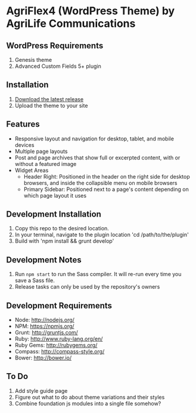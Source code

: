 # AgriFlex4 (WordPress Theme) by AgriLife Communications

## WordPress Requirements

1. Genesis theme
2. Advanced Custom Fields 5+ plugin

## Installation

1. [Download the latest release](https://github.com/agrilife/agriflex4/releases/latest)
2. Upload the theme to your site

## Features

* Responsive layout and navigation for desktop, tablet, and mobile devices
* Multiple page layouts
* Post and page archives that show full or excerpted content, with or without a featured image
* Widget Areas
    * Header Right: Positioned in the header on the right side for desktop browsers, and inside the collapsible menu on mobile browsers
    * Primary Sidebar: Positioned next to a page's content depending on which page layout it uses

## Development Installation

1. Copy this repo to the desired location.
2. In your terminal, navigate to the plugin location 'cd /path/to/the/plugin'
3. Build with 'npm install && grunt develop'

## Development Notes

1. Run `npm start` to run the Sass compiler. It will re-run every time you save a Sass file.
2. Release tasks can only be used by the repository's owners

## Development Requirements

* Node: http://nodejs.org/
* NPM: https://npmjs.org/
* Grunt: http://gruntjs.com/
* Ruby: http://www.ruby-lang.org/en/
* Ruby Gems: http://rubygems.org/
* Compass: http://compass-style.org/
* Bower: http://bower.io/

## To Do
1. Add style guide page
2. Figure out what to do about theme variations and their styles
3. Combine foundation js modules into a single file somehow?

